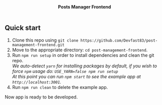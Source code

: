 ﻿<div align="center"><strong>Posts Manager Frontend</strong></div>
<br />

## Quick start

1. Clone this repo using `git clone https://github.com/Devfast83/post-management-frontend.git`
2. Move to the appropriate directory: `cd post-management-frontend`.<br />
3. Run `npm run setup` in order to install dependencies and clean the git repo.<br />
   *We auto-detect `yarn` for installing packages by default, if you wish to force `npm` usage do: `USE_YARN=false npm run setup`*<br />
   *At this point you can run `npm start` to see the example app at `http://localhost:3001`.*
4. Run `npm run clean` to delete the example app.

Now app is ready to be developed.
